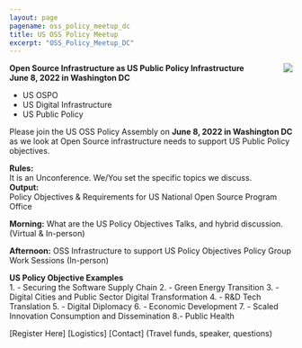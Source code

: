 ```yaml
---
layout: page
pagename: oss_policy_meetup_dc
title: US OSS Policy Meetup
excerpt: "OSS_Policy_Meetup_DC"
---
```


<img src="{{ ASSET_PATH }}/assets/images/InfrastructureUSOSPO.png" style="float:right;max-width:300px;" />

**Open Source Infrastructure as US Public Policy Infrastructure**<br>
**June 8, 2022 in Washington DC**

- US OSPO
- US Digital Infrastructure 
- US Public Policy

Please join the US OSS Policy Assembly on **June 8, 2022 in Washington DC** as we look at Open Source infrastructure needs to support US Public Policy objectives.  

**Rules:**  <br>
It is an Unconference.  We/You set the specific topics we discuss.<br>
**Output:**  <br>
Policy Objectives & Requirements for US National Open Source Program Office

**Morning:**    	What are the US Policy Objectives 
      	Talks, and hybrid discussion. (Virtual & In-person)

**Afternoon:** 	OSS Infrastructure to support US Policy Objectives
Policy Group Work Sessions (In-person)

**US Policy Objective Examples**<br>
	1. - Securing the Software Supply Chain
	2. - Green Energy Transition
	3. - Digital Cities and Public Sector Digital Transformation
	4. - R&D Tech Translation
	5. - Digital Diplomacy
	6. - Economic Development
	7. - Scaled Innovation Consumption and Dissemination
	8.- Public Health

[Register Here]
[Logistics]
[Contact]  (Travel funds, speaker, questions)

